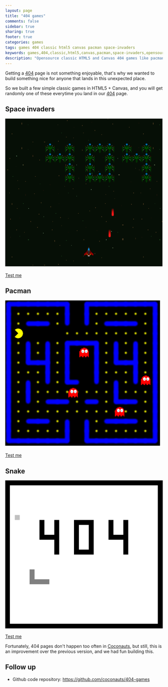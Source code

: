 ```yaml
---
layout: page
title: "404 games"
comments: false
sidebar: true
sharing: true
footer: true
categories: games
tags: games 404 classic html5 canvas pacman space-invaders
keywords: games,404,classic,html5,canvas,pacman,space-invaders,opensource
description: "Opensource classic HTML5 and Canvas 404 games like pacman or space-invaders"
---
```


Getting a [404](http://coconauts.net/404) page is not something enjoyable,
that's why we wanted to build something nice for anyone that lands in this
unexpected place.

So we built a few simple classic games in HTML5 + Canvas, and you will get randomly
one of these everytime you land in our [404](http://coconauts.net/404) page.

## Space invaders

<img src="/projects/404games/space-invaders.png" class="screenshot" />

[Test me](http://coconauts.net/html5/space-invaders)

## Pacman

<img src="/projects/404games/pacman.png" class="screenshot" />

[Test me](http://coconauts.net/html5/pacman)

## Snake

<img src="/projects/404games/snake.png" class="screenshot" />

[Test me](http://coconauts.net/html5/snake)

Fortunately, 404 pages don't happen too often in [Coconauts](http://coconauts.net),
but still, this is an improvement over the previous version,
and we had fun building this.

## Follow up

- Github code repository: https://github.com/coconauts/404-games
